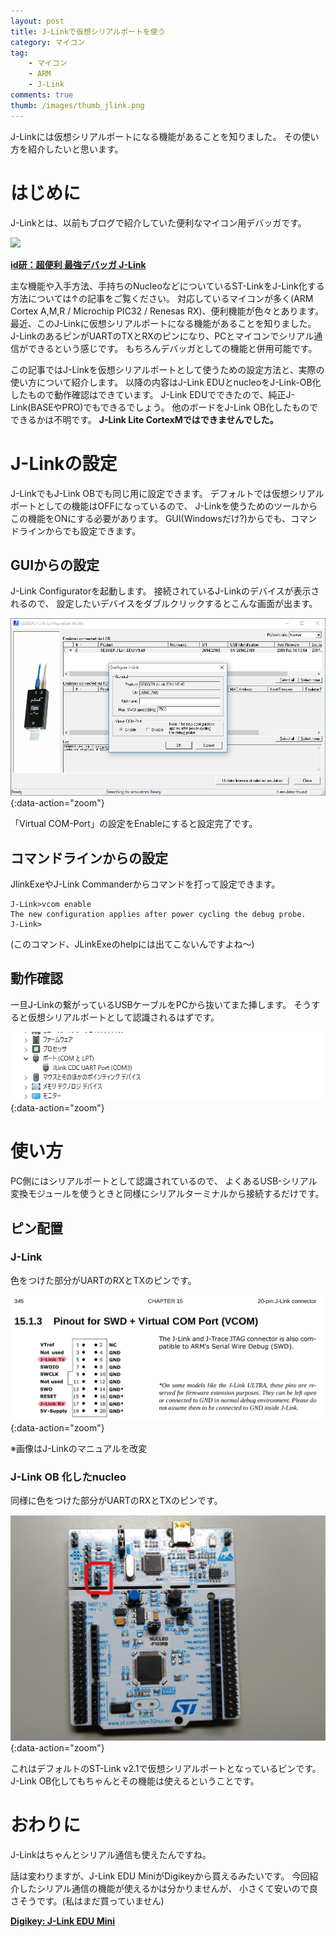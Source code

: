 ```yaml
---
layout: post
title: J-Linkで仮想シリアルポートを使う
category: マイコン
tag:
    - マイコン
    - ARM
    - J-Link
comments: true
thumb: /images/thumb_jlink.png
---
```

J-Linkには仮想シリアルポートになる機能があることを知りました。
その使い方を紹介したいと思います。

# はじめに
J-Linkとは、以前もブログで紹介していた便利なマイコン用デバッガです。

<img src="https://www.segger.com/fileadmin/images/products/J-Link/J-Link_EDU_shadow_500.png"  data-action="zoom" style="width: 200px;">

[**id研：超便利 最強デバッガ J-Link**](http://idken.net/posts/2017-08-31-jlink/)

主な機能や入手方法、手持ちのNucleoなどについているST-LinkをJ-Link化する方法については↑の記事をご覧ください。
対応しているマイコンが多く(ARM Cortex A,M,R / Microchip PIC32 / Renesas RX)、便利機能が色々とあります。
最近、このJ-Linkに仮想シリアルポートになる機能があることを知りました。
J-LinkのあるピンがUARTのTXとRXのピンになり、PCとマイコンでシリアル通信ができるという感じです。
もちろんデバッガとしての機能と併用可能です。

この記事ではJ-Linkを仮想シリアルポートとして使うための設定方法と、実際の使い方について紹介します。
以降の内容はJ-Link EDUとnucleoをJ-Link-OB化したもので動作確認はできています。
J-Link EDUでできたので、純正J-Link(BASEやPRO)でもできるでしょう。
他のボードをJ-Link OB化したものでできるかは不明です。
**J-Link Lite CortexMではできませんでした。**

# J-Linkの設定
J-LinkでもJ-Link OBでも同じ用に設定できます。
デフォルトでは仮想シリアルポートとしての機能はOFFになっているので、
J-Linkを使うためのツールからこの機能をONにする必要があります。
GUI(Windowsだけ?)からでも、コマンドラインからでも設定できます。

## GUIからの設定
J-Link Configuratorを起動します。
接続されているJ-Linkのデバイスが表示されるので、
設定したいデバイスをダブルクリックするとこんな画面が出ます。

![](/images/jlink_serial_config.png){:data-action="zoom"}

「Virtual COM-Port」の設定をEnableにすると設定完了です。


## コマンドラインからの設定
JlinkExeやJ-Link Commanderからコマンドを打って設定できます。

```
J-Link>vcom enable
The new configuration applies after power cycling the debug probe.
J-Link>
```

(このコマンド、JLinkExeのhelpには出てこないんですよね～)

## 動作確認
一旦J-Linkの繋がっているUSBケーブルをPCから抜いてまた挿します。
そうすると仮想シリアルポートとして認識されるはずです。

![](/images/jlink_serial_device.png){:data-action="zoom"}

# 使い方
PC側にはシリアルポートとして認識されているので、
よくあるUSB-シリアル変換モジュールを使うときと同様にシリアルターミナルから接続するだけです。

## ピン配置
### J-Link
色をつけた部分がUARTのRXとTXのピンです。

![](/images/jlink_serial_pinout.png){:data-action="zoom"}

※画像はJ-Linkのマニュアルを改変


### J-Link OB 化したnucleo
同様に色をつけた部分がUARTのRXとTXのピンです。

![](/images/jlink_serial_nucleo.jpg){:data-action="zoom"}

これはデフォルトのST-Link v2.1で仮想シリアルポートとなっているピンです。
J-Link OB化してもちゃんとその機能は使えるということです。


# おわりに
J-Linkはちゃんとシリアル通信も使えたんですね。

話は変わりますが、J-Link EDU MiniがDigikeyから買えるみたいです。
今回紹介したシリアル通信の機能が使えるかは分かりませんが、
小さくて安いので良さそうです。(私はまだ買っていません)

[**Digikey: J-Link EDU Mini**](https://www.digikey.jp/product-detail/ja/segger-microcontroller-systems/8.08.91-J-LINK-EDU-MINI/899-1061-ND/7387472)

